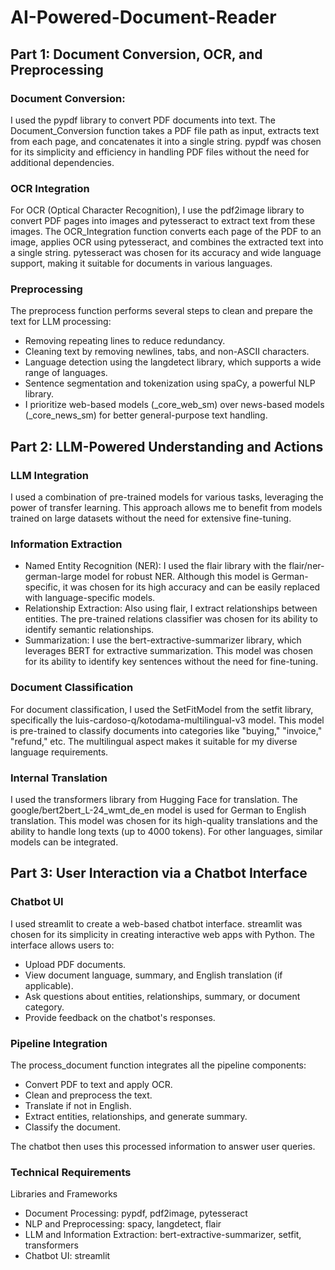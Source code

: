 # AI-Powered-Document-Reader

## Part 1: Document Conversion, OCR, and Preprocessing

### Document Conversion: 
I used the pypdf library to convert PDF documents into text. The Document_Conversion function takes a PDF file path as input, extracts text from each page, and concatenates it into a single string. pypdf was chosen for its simplicity and efficiency in handling PDF files without the need for additional dependencies.

### OCR Integration
For OCR (Optical Character Recognition), I use the pdf2image library to convert PDF pages into images and pytesseract to extract text from these images. The OCR_Integration function converts each page of the PDF to an image, applies OCR using pytesseract, and combines the extracted text into a single string. pytesseract was chosen for its accuracy and wide language support, making it suitable for documents in various languages.

### Preprocessing
The preprocess function performs several steps to clean and prepare the text for LLM processing:
* Removing repeating lines to reduce redundancy.
* Cleaning text by removing newlines, tabs, and non-ASCII characters.
* Language detection using the langdetect library, which supports a wide range of languages.
* Sentence segmentation and tokenization using spaCy, a powerful NLP library.
* I prioritize web-based models (_core_web_sm) over news-based models (_core_news_sm) for better general-purpose text handling.

## Part 2: LLM-Powered Understanding and Actions

### LLM Integration
I used a combination of pre-trained models for various tasks, leveraging the power of transfer learning. This approach allows me to benefit from models trained on large datasets without the need for extensive fine-tuning.

### Information Extraction
* Named Entity Recognition (NER): I used the flair library with the flair/ner-german-large model for robust NER. Although this model is German-specific, it was chosen for its high accuracy and can be easily replaced with language-specific models.
* Relationship Extraction: Also using flair, I extract relationships between entities. The pre-trained relations classifier was chosen for its ability to identify semantic relationships.
* Summarization: I use the bert-extractive-summarizer library, which leverages BERT for extractive summarization. This model was chosen for its ability to identify key sentences without the need for fine-tuning.

### Document Classification
For document classification, I used the SetFitModel from the setfit library, specifically the luis-cardoso-q/kotodama-multilingual-v3 model. This model is pre-trained to classify documents into categories like "buying," "invoice," "refund," etc. The multilingual aspect makes it suitable for my diverse language requirements.

### Internal Translation
I used the transformers library from Hugging Face for translation. The google/bert2bert_L-24_wmt_de_en model is used for German to English translation. This model was chosen for its high-quality translations and the ability to handle long texts (up to 4000 tokens). For other languages, similar models can be integrated.

## Part 3: User Interaction via a Chatbot Interface

### Chatbot UI
I used streamlit to create a web-based chatbot interface. streamlit was chosen for its simplicity in creating interactive web apps with Python. The interface allows users to:
* Upload PDF documents.
* View document language, summary, and English translation (if applicable).
* Ask questions about entities, relationships, summary, or document category.
* Provide feedback on the chatbot's responses.

### Pipeline Integration
The process_document function integrates all the pipeline components:
* Convert PDF to text and apply OCR.
* Clean and preprocess the text.
* Translate if not in English.
* Extract entities, relationships, and generate summary.
* Classify the document.

The chatbot then uses this processed information to answer user queries.

### Technical Requirements
Libraries and Frameworks

* Document Processing: pypdf, pdf2image, pytesseract
* NLP and Preprocessing: spacy, langdetect, flair
* LLM and Information Extraction: bert-extractive-summarizer, setfit, transformers
* Chatbot UI: streamlit
